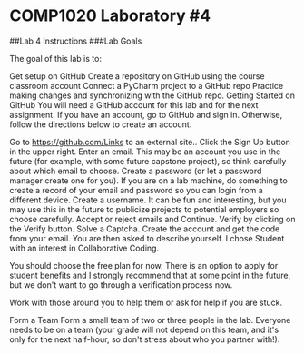 # COMP1020 Laboratory #4

##Lab 4 Instructions
###Lab Goals

The goal of this lab is to:

Get setup on GitHub
Create a repository on GitHub using the course classroom account 
Connect a PyCharm project to a GitHub repo
Practice making changes and synchronizing with the GitHub repo.
Getting Started on GitHub
You will need a GitHub account for this lab and for the next assignment. If you have an account, go to GitHub and sign in. Otherwise, follow the directions below to create an account. 

Go to https://github.com/Links to an external site..
Click the Sign Up button in the upper right.
Enter an email. This may be an account you use in the future (for example, with some future capstone project), so think carefully about which email to choose.
Create a password (or let a password manager create one for you). If you are on a lab machine, do something to create a record of your email and password so you can login from a different device.
Create a username. It can be fun and interesting, but you may use this in the future to publicize projects to potential employers so choose carefully.
Accept or reject emails and Continue.
Verify by clicking on the Verify button. Solve a Captcha.
Create the account and get the code from your email. 
You are then asked to describe yourself. I chose Student with an interest in Collaborative Coding.

You should choose the free plan for now. There is an option to apply for student benefits and I strongly recommend that at some point in the future, but we don't want to go through a verification process now.

Work with those around you to help them or ask for help if you are stuck.

Form a Team
Form a small team of two or three people in the lab. Everyone needs to be on a team (your grade will not depend on this team, and it's only for the next half-hour, so don't stress about who you partner with!).
